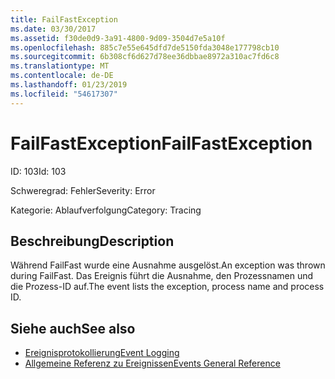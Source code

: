```yaml
---
title: FailFastException
ms.date: 03/30/2017
ms.assetid: f30de0d9-3a91-4800-9d09-3504d7e5a10f
ms.openlocfilehash: 885c7e55e645dfd7de5150fda3048e177798cb10
ms.sourcegitcommit: 6b308cf6d627d78ee36dbbae8972a310ac7fd6c8
ms.translationtype: MT
ms.contentlocale: de-DE
ms.lasthandoff: 01/23/2019
ms.locfileid: "54617307"
---
```

# <a name="failfastexception"></a><span data-ttu-id="49fa6-102">FailFastException</span><span class="sxs-lookup"><span data-stu-id="49fa6-102">FailFastException</span></span>
<span data-ttu-id="49fa6-103">ID: 103</span><span class="sxs-lookup"><span data-stu-id="49fa6-103">Id: 103</span></span>  
  
 <span data-ttu-id="49fa6-104">Schweregrad: Fehler</span><span class="sxs-lookup"><span data-stu-id="49fa6-104">Severity: Error</span></span>  
  
 <span data-ttu-id="49fa6-105">Kategorie: Ablaufverfolgung</span><span class="sxs-lookup"><span data-stu-id="49fa6-105">Category: Tracing</span></span>  
  
## <a name="description"></a><span data-ttu-id="49fa6-106">Beschreibung</span><span class="sxs-lookup"><span data-stu-id="49fa6-106">Description</span></span>  
 <span data-ttu-id="49fa6-107">Während FailFast wurde eine Ausnahme ausgelöst.</span><span class="sxs-lookup"><span data-stu-id="49fa6-107">An exception was thrown during FailFast.</span></span> <span data-ttu-id="49fa6-108">Das Ereignis führt die Ausnahme, den Prozessnamen und die Prozess-ID auf.</span><span class="sxs-lookup"><span data-stu-id="49fa6-108">The event lists the exception, process name and process ID.</span></span>  
  
## <a name="see-also"></a><span data-ttu-id="49fa6-109">Siehe auch</span><span class="sxs-lookup"><span data-stu-id="49fa6-109">See also</span></span>
- [<span data-ttu-id="49fa6-110">Ereignisprotokollierung</span><span class="sxs-lookup"><span data-stu-id="49fa6-110">Event Logging</span></span>](../../../../../docs/framework/wcf/diagnostics/event-logging/index.md)
- [<span data-ttu-id="49fa6-111">Allgemeine Referenz zu Ereignissen</span><span class="sxs-lookup"><span data-stu-id="49fa6-111">Events General Reference</span></span>](../../../../../docs/framework/wcf/diagnostics/event-logging/events-general-reference.md)
